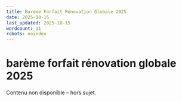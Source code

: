 ```yaml
---
title: Barème Forfait Rénovation Globale 2025
date: 2025-10-15
last_updated: 2025-10-15
wordcount: 11
robots: noindex
---
```


# barème forfait rénovation globale 2025

Contenu non disponible – hors sujet.